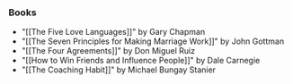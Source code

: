 

### Books
-   "[[The Five Love Languages]]" by Gary Chapman
-   "[[The Seven Principles for Making Marriage Work]]" by John Gottman
-   "[[The Four Agreements]]" by Don Miguel Ruiz
-   "[[How to Win Friends and Influence People]]" by Dale Carnegie
-   "[[The Coaching Habit]]" by Michael Bungay Stanier